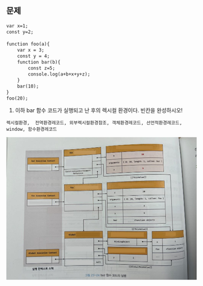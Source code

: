 ## 문제

```
var x=1;
const y=2;

function foo(a){
	var x = 3;
	const y = 4;
	function bar(b){
		const z=5;
		console.log(a+b+x+y+z);
	}
	bar(10);
}
foo(20);

```

1. 이하 bar 함수 코드가 실행되고 난 후의 렉시컬 환경이다. 빈칸을 완성하시오!
```
렉시컬환경,  전역환경레코드, 외부렉시컬환경참조, 객체환경레코드, 선언적환경레코드, window, 함수환경레코드
```
   ![문제](./img.jpg)
